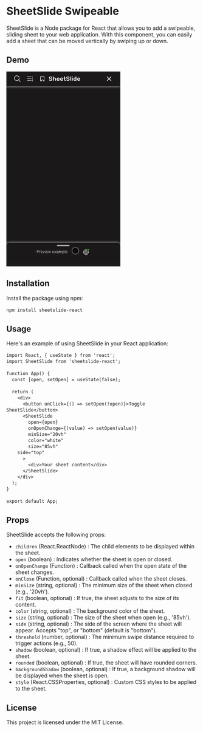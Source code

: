 # SheetSlide Swipeable

SheetSlide is a Node package for React that allows you to add a swipeable, sliding sheet to your web application. With this component, you can easily add a sheet that can be moved vertically by swiping up or down.

## Demo
<img src="preview.gif" alt="Demo" width="300" height="auto" />


## Installation
Install the package using npm:

```bash
npm install sheetslide-react
```

## Usage
Here's an example of using SheetSlide in your React application:

```tsx
import React, { useState } from 'react';
import SheetSlide from 'sheetslide-react';

function App() {
  const [open, setOpen] = useState(false);

  return (
    <div>
      <button onClick={() => setOpen(!open)}>Toggle SheetSlide</button>
      <SheetSlide
        open={open}
        onOpenChange={(value) => setOpen(value)}
        minSize="20vh"
        color="white"
        size="85vh"
	side="top"
      >
        <div>Your sheet content</div>
      </SheetSlide>
    </div>
  );
}

export default App;
```

## Props
SheetSlide accepts the following props:

- `children` (React.ReactNode) : The child elements to be displayed within the sheet.
- `open` (boolean) : Indicates whether the sheet is open or closed.
- `onOpenChange` (Function) : Callback called when the open state of the sheet changes.
- `onClose` (Function, optional) : Callback called when the sheet closes.
- `minSize` (string, optional) : The minimum size of the sheet when closed (e.g., '20vh').
- `fit` (boolean, optional) : If true, the sheet adjusts to the size of its content.
- `color` (string, optional) : The background color of the sheet.
- `size` (string, optional) : The size of the sheet when open (e.g., '85vh').
- `side` (string, optional) : The side of the screen where the sheet will appear. Accepts "top", or "bottom" (default is "bottom").
- `threshold` (number, optional) : The minimum swipe distance required to trigger actions (e.g., 50).
- `shadow` (boolean, optional) : If true, a shadow effect will be applied to the sheet.
- `rounded` (boolean, optional) : If true, the sheet will have rounded corners.
- `backgroundShadow` (boolean, optional) : If true, a background shadow will be displayed when the sheet is open.
- `style` (React.CSSProperties, optional) : Custom CSS styles to be applied to the sheet.

## License
This project is licensed under the MIT License.
